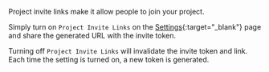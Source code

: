 Project invite links make it allow people to join your project.

Simply turn on `Project Invite Links` on the [Settings](https://glean.io/app/p/settings){:target="\_blank"} page and share the generated URL with the invite token.

Turning off `Project Invite Links` will invalidate the invite token and link. Each time the setting is turned on, a new token is generated.
